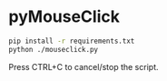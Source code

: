 # pyMouseClick

``` bash
pip install -r requirements.txt
python ./mouseclick.py
```

Press CTRL+C to cancel/stop the script.  